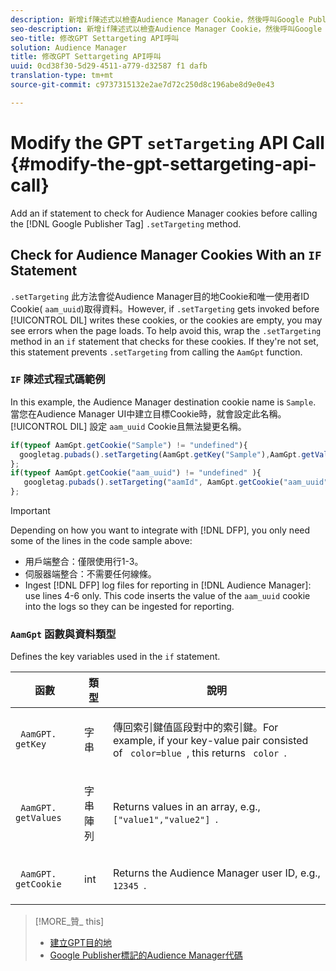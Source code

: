 ```yaml
---
description: 新增if陳述式以檢查Audience Manager Cookie，然後呼叫Google Publisher Tag. setTargeting方法。
seo-description: 新增if陳述式以檢查Audience Manager Cookie，然後呼叫Google Publisher Tag. setTargeting方法。
seo-title: 修改GPT Settargeting API呼叫
solution: Audience Manager
title: 修改GPT Settargeting API呼叫
uuid: 0cd38f30-5d29-4511-a779-d32587 f1 dafb
translation-type: tm+mt
source-git-commit: c9737315132e2ae7d72c250d8c196abe8d9e0e43

---
```



# Modify the GPT `setTargeting` API Call {#modify-the-gpt-settargeting-api-call}

Add an if statement to check for Audience Manager cookies before calling the [!DNL Google Publisher Tag] `.setTargeting` method.

## Check for Audience Manager Cookies With an `IF` Statement

`.setTargeting` 此方法會從Audience Manager目的地Cookie和唯一使用者ID Cookie( `aam_uuid`)取得資料。However, if `.setTargeting` gets invoked before [!UICONTROL DIL] writes these cookies, or the cookies are empty, you may see errors when the page loads. To help avoid this, wrap the `.setTargeting` method in an `if` statement that checks for these cookies. If they're not set, this statement prevents `.setTargeting` from calling the `AamGpt` function.

### `IF` 陳述式程式碼範例

In this example, the Audience Manager destination cookie name is `Sample`. 當您在Audience Manager UI中建立目標Cookie時，就會設定此名稱。[!UICONTROL DIL] 設定 `aam_uuid` Cookie且無法變更名稱。

```js
if(typeof AamGpt.getCookie("Sample") != "undefined"){ 
  googletag.pubads().setTargeting(AamGpt.getKey("Sample"),AamGpt.getValues("Sample")); 
}; 
if(typeof AamGpt.getCookie("aam_uuid") != "undefined" ){ 
   googletag.pubads().setTargeting("aamId", AamGpt.getCookie("aam_uuid")); 
};
```

>[!IMPORTANT]
>
>Depending on how you want to integrate with [!DNL DFP], you only need some of the lines in the code sample above:
>
>* 用戶端整合：僅限使用行1-3。
>* 伺服器端整合：不需要任何線條。
>* Ingest [!DNL DFP] log files for reporting in [!DNL Audience Manager]: use lines 4-6 only. This code inserts the value of the `aam_uuid` cookie into the logs so they can be ingested for reporting.


### `AamGpt` 函數與資料類型

Defines the key variables used in the `if` statement.

<table id="table_881391C9BDDF4FACAFC37A47B14B31A1"> 
 <thead> 
  <tr> 
   <th colname="col1" class="entry"> 函數 </th> 
   <th colname="col2" class="entry"> 類型 </th> 
   <th colname="col3" class="entry"> 說明 </th> 
  </tr> 
 </thead>
 <tbody> 
  <tr> 
   <td colname="col1"> <p> <code> AamGPT. getKey </code> </p> </td> 
   <td colname="col2"> <p>字串 </p> </td> 
   <td colname="col3"> <p>傳回索引鍵值區段對中的索引鍵。For example, if your key-value pair consisted of <code> color=blue </code>, this returns <code> color </code>. </p> </td> 
  </tr> 
  <tr> 
   <td colname="col1"> <p> <code> AamGPT. getValues </code> </p> </td> 
   <td colname="col2"> <p>字串陣列 </p> </td> 
   <td colname="col3"> <p>Returns values in an array, e.g., <code> ["value1","value2"] </code>. </p> </td> 
  </tr> 
  <tr> 
   <td colname="col1"> <p> <code> AamGPT. getCookie </code> </p> </td> 
   <td colname="col2"> <p>int </p> </td> 
   <td colname="col3"> <p>Returns the Audience Manager user ID, e.g., <code> 12345 </code>. </p> </td> 
  </tr>
 </tbody>
</table>

>[!MORE_贊_ this]
>
>* [建立GPT目的地](../../integration/gpt-aam-destination/gpt-aam-create-destination.md)
>* [Google Publisher標記的Audience Manager代碼](../../integration/gpt-aam-destination/gpt-aam-aamgpt-code.md)

